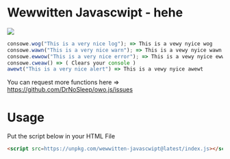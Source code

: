 # Wewwitten Javascwipt - hehe
<a href=https://www.npmjs.com/package/wewwitten-javascwipt><img src=https://github.com/DrNoSleep/wewwitten-javascwipt/actions/workflows/npmpub.yml/badge.svg ></a>

```js
consowe.wog("This is a very nice log"); => This is a vewy nyice wog
consowe.wawn("This is a very nice warn"); => This is a vewy nyice wawn
consowe.ewwow("This is a very nice error"); => This is a vewy nyice ewwow
consowe.cweaw() => ( Clears your console )
awewt("This is a very nice alert") => This is a vewy nyice awewt
```

You can request more functions here => https://github.com/DrNoSleep/owo.js/issues


# Usage
Put the script below in your HTML File
```HTML
<script src=https://unpkg.com/wewwitten-javascwipt@latest/index.js></script>

```
